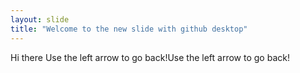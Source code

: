```yaml
---
layout: slide
title: "Welcome to the new slide with github desktop"
---
```

Hi there
Use the left arrow to go back!Use the left arrow to go back!

